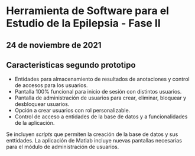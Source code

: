# Herramienta de Software para el Estudio de la Epilepsia - Fase II
## 24 de noviembre de 2021

## Caracteristicas segundo prototipo

- Entidades para almacenamiento de resultados de anotaciones y control de accesos para los usuarios.
- Pantalla 100% funcional para inicio de sesión con distintos usuarios.
- Pantalla de administración  de usuarios para crear, eliminar, bloquear y desbloquear usuarios.
- Opción a crear usuarios con rol personalizable.
- Control de acceso a entidades de la base de datos y a funcionalidades de la aplicación.

Se incluyen _scripts_ que permiten la creación de la base de datos y sus enttidades. La aplicación de Matlab incluye nuevas pantallas necesarias para el módulo de administración de usuarios.